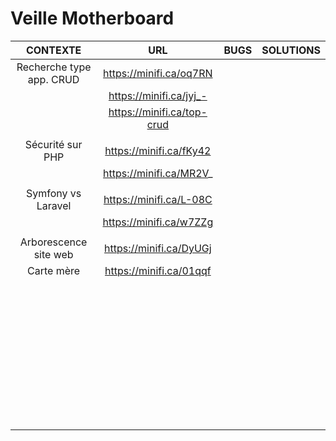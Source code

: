 # **Veille Motherboard**

| CONTEXTE                    |   URL                       | BUGS                                       | SOLUTIONS                          |
|:---------------------------:|:---------------------------:|:------------------------------------------:|:----------------------------------:|
|Recherche type app. CRUD     |https://minifi.ca/oq7RN      |                                            |                                    |
|                             |https://minifi.ca/jyj_-      |                                            |                                    |
|                             |https://minifi.ca/top-crud   |                                            |                                    |
|                             |                             |                                            |                                    |
| Sécurité sur PHP            |https://minifi.ca/fKy42      |                                            |                                    |
|                             |https://minifi.ca/MR2V_      |                                            |                                    |
|                             |                             |                                            |                                    |
|Symfony vs Laravel           |https://minifi.ca/L-08C      |                                            |                                    |
|                             |https://minifi.ca/w7ZZg      |                                            |                                    |
|                             |                             |                                            |                                    |
|Arborescence site web        |https://minifi.ca/DyUGj      |                                            |                                    |
|Carte mère                   |https://minifi.ca/01qqf      |                                            |                                    |
|                             |                             |                                            |                                    |
|                             |                             |                                            |                                    |
|                             |                             |                                            |                                    |
|                             |                             |                                            |                                    |
|                             |                             |                                            |                                    |
|                             |                             |                                            |                                    |
|                             |                             |                                            |                                    |
|                             |                             |                                            |                                    |
|                             |                             |                                            |                                    |
|                             |                             |                                            |                                    |
|                             |                             |                                            |                                    |
|                             |                             |                                            |                                    |
|                             |                             |                                            |                                    |
|                             |                             |                                            |                                    |
|                             |                             |                                            |                                    |
|                             |                             |                                            |                                    |
|                             |                             |                                            |                                    |
|                             |                             |                                            |                                    |
|                             |                             |                                            |                                    |
|                             |                             |                                            |                                    |
|                             |                             |                                            |                                    |
|                             |                             |                                            |                                    |
|                             |                             |                                            |                                    |
|                             |                             |                                            |                                    |
|                             |                             |                                            |                                    |
|                             |                             |                                            |                                    |
|                             |                             |                                            |                                    |
|                             |                             |                                            |                                    |
|                             |                             |                                            |                                    |
|                             |                             |                                            |                                    |
|                             |                             |                                            |                                    |
|                             |                             |                                            |                                    |
|                             |                             |                                            |                                    |
|                             |                             |                                            |                                    |
|                             |                             |                                            |                                    |
|                             |                             |                                            |                                    |
|                             |                             |                                            |                                    |
|                             |                             |                                            |                                    |
|                             |                             |                                            |                                    |
|                             |                             |                                            |                                    |
